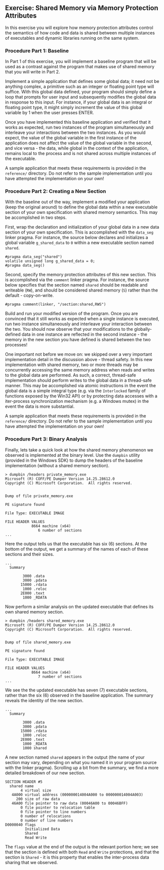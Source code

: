 ## Exercise: Shared Memory via Memory Protection Attributes

In this exercise you will explore how memory protection attributes control the semantics of how code and data is shared between multiple instances of executables and dynamic libraries running on the same system.

### Procedure Part 1: Baseline

In Part 1 of this exercise, you will implement a baseline program that will be used as a contrast against the program that makes use of shared memory that you will write in Part 2. 

Implement a simple application that defines some global data; it need not be anything complex, a primitive such as an integer or floating point type will suffice. With this global data defined, your program should simply define a loop that prompts for user input and subsequently modifies the global data in response to this input. For instance, if your global data is an integral or floating point type, it might simply increment the value of this global variable by 1 when the user presses ENTER. 

Once you have implemented this baseline application and verified that it works as expected, run two instances of the program simultaneously and interleave your interactions between the two instances. As you would expect, the value of the global variable in the first instance of the application does not affect the value of the global variable in the second, and vice versa - the data, while global in the context of the application, remains local to the process and is not shared across multiple instances of the executable.

A sample application that meets these requirements is provided in the `reference/` directory. Do not refer to the sample implementation until you have attempted the implementation on your own!

### Procedure Part 2: Creating a New Section

With the baseline out of the way, implement a modified your application (keep the original around) to define the global data within a new executable section of your own specification with shared memory semantics. This may be accomplished in two steps.

First, wrap the declaration and initialization of your global data in a new data section of your own specification. This is accomplished with the `data_seg` linker pragma. For instance, the source below declares and initializes a global variable `g_shared_data` to `0` within a new executable section named `shared`. 

```
#pragma data_seg("shared")
volatile unsigned long g_shared_data = 0;
#pragma data_seg()
```

Second, specify the memory protection attributes of this new section. This is accomplished via the `comment` linker pragma. For instance, the source below specifies that the section named `shared` should be readable and writeable (`RW`), and should be considered shared memory (`S`) rather than the default - copy-on-write. 

```
#pragma comment(linker, "/section:shared,RWS")
```

Build and run your modified version of the program. Once you are convinced that it still works as expected when a single instance is executed, run two instance simultaneously and interleave your interaction between the two. You should now observe that your modifications to the globally-defined data in one instance are reflected in the second instance - the memory in the new section you have defined is shared between the two processes!

One important not before we move on: we skipped over a very important implementation detail in the discussion above - thread safety. In this new implementation with shared memory, two or more threads may be concurrently accessing the same memory address when reads and writes to the global data are performed. As such, a correct, thread-safe implementation should perform writes to the global data in a thread-safe manner. This may be accomplished via atomic instructions in the event the global data is a simple integral type (e.g. via the `Interlocked` family of functions exposed by the Win32 API) or by protecting data accesses with a iter-process synchronization mechanism (e.g. a Windows mutex) in the event the data is more substantial.

A sample application that meets these requirements is provided in the `reference/` directory. Do not refer to the sample implementation until you have attempted the implementation on your own!

### Procedure Part 3: Binary Analysis

Finally, lets take a quick look at how the shared memory phenomenon we observed is implemented at the binary level. Use the `dumpbin` utility (provided in the Windows SDK) to dump the headers of the baseline implementation (without a shared memory section).

```
> dumpbin /headers private_memory.exe
Microsoft (R) COFF/PE Dumper Version 14.25.28612.0
Copyright (C) Microsoft Corporation.  All rights reserved.


Dump of file private_memory.exe

PE signature found

File Type: EXECUTABLE IMAGE

FILE HEADER VALUES
            8664 machine (x64)
               6 number of sections
...
```

Here the output tells us that the executable has six (6) sections. At the bottom of the output, we get a summary of the names of each of these sections and their sizes.

```
...
  Summary

        3000 .data
        3000 .pdata
       15000 .rdata
        1000 .reloc
       2E000 .text
        1000 _RDATA
```

Now perform a similar analysis on the updated executable that defines its own shared memory section.

```
> dumpbin /headers shared_memory.exe
Microsoft (R) COFF/PE Dumper Version 14.25.28612.0
Copyright (C) Microsoft Corporation.  All rights reserved.


Dump of file shared_memory.exe

PE signature found

File Type: EXECUTABLE IMAGE

FILE HEADER VALUES
            8664 machine (x64)
               7 number of sections
...
```

We see the the updated executable has seven (7) executable sections, rather than the six (6) observed in the baseline application. The summary reveals the identity of the new section.

```
...
  Summary

        3000 .data
        3000 .pdata
       15000 .rdata
        1000 .reloc
       2E000 .text
        1000 _RDATA
        1000 shared
```

A new section named `shared` appears in the output (the name of your section may vary, depending on what you named it in your program source with the linker pragma). Scrolling up a bit from the summary, we find a more detailed breakdown of our new section.

```
SECTION HEADER #5
  shared name
       4 virtual size
   4A000 virtual address (000000014004A000 to 000000014004A003)
     200 size of raw data
   46A00 file pointer to raw data (00046A00 to 00046BFF)
       0 file pointer to relocation table
       0 file pointer to line numbers
       0 number of relocations
       0 number of line numbers
D0000040 flags
         Initialized Data
         Shared
         Read Write
```

The `flags` value at the end of the output is the relevant portion here; we see that the section is defined with both `Read` and `Write` protections, and that the section is `Shared` - it is this property that enables the inter-process data sharing that we observed.


